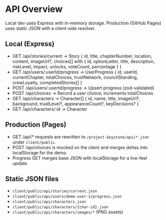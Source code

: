 # API Overview

Local dev uses Express with in-memory storage. Production (GitHub Pages) uses static JSON with a client-side resolver.

## Local (Express)
- GET /api/stories/current → Story { id, title, chapterNumber, location, content, imageUrl?, choices[] with { id, optionLetter, title, description, riskLevel, impact, unlocks, voteCount, percentage } }
- GET /api/users/:userId/progress → UserProgress { id, userId, currentChapter, totalChoices, trustNetwork, councilStanding, crewLoyalty, completedStories[] }
- POST /api/users/:userId/progress → Upsert progress (zod-validated)
- POST /api/choices → Record a user choice; increments totalChoices
- GET /api/characters → Character[] { id, name, title, imageUrl?, background, trustLevel?, appearanceCount?, keyDecisions? }
- GET /api/characters/:id → Character

## Production (Pages)
- GET /api/* requests are rewritten to `/project-keystone/api/*.json` under `client/public`.
- POST /api/choices is mocked on the client and merges deltas into localStorage for the demo.
- Progress GET merges base JSON with localStorage for a live-feel update.

## Static JSON files
- `client/public/api/stories/current.json`
- `client/public/api/users/demo-user-1/progress.json`
- `client/public/api/characters.json`
- `client/public/api/characters/{char-id}.json`
- `client/public/api/characters/images/*` (PNG assets)
